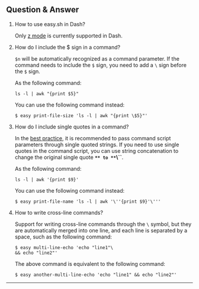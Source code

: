 ## Question & Answer

1. How to use easy.sh in Dash?

   Only [z mode](xyz_mode.md#z-mode) is currently supported in Dash.

2. How do I include the $ sign in a command?

   `$n` will be automatically recognized as a command parameter. If the command needs to include the `$` sign, you need to add a `\` sign before the `$` sign.
   
   As the following command:
   
   ```shell
   ls -l | awk "{print $5}"
   ```

   You can use the following command instead:
   
   ```shell
   $ easy print-file-size 'ls -l | awk "{print \$5}"'
   ```

3. How do I include single quotes in a command?

   In the [best practice](best_practices.md), it is recommended to pass command script parameters through single quoted strings. If you need to use single quotes in the command script, you can use string concatenation to change the original single quote **`** to **`\\``**.

   As the following command:
   
   ```shell
   ls -l | awk '{print $9}'
   ```
   
   You can use the following command instead:
   
   ```shell
   $ easy print-file-name 'ls -l | awk '\''{print $9}'\'''
   ```

4. How to write cross-line commands?

   Support for writing cross-line commands through the `\` symbol, but they are automatically merged into one line, and each line is separated by a space, such as the following command:
   
   ```shell
   $ easy multi-line-echo 'echo "line1"\
   && echo "line2"'
   ```

   The above command is equivalent to the following command:
   
   ```shell
   $ easy another-multi-line-echo 'echo "line1" && echo "line2"'
   ```

---